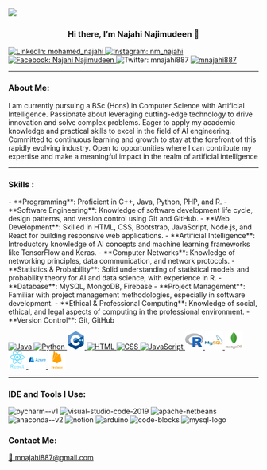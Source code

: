 
<img src="https://media.licdn.com/dms/image/D5616AQElFpkTG6ML1g/profile-displaybackgroundimage-shrink_350_1400/0/1720334917254?e=1727308800&v=beta&t=ZD5ysKDLv8i7UCwNXW50Cqrnw4nIZBIGt60wVKoeqAU" style="max-hight:100px" >
<center><h3>Hi there, I’m Najahi Najimudeen 👋</h3></center>
<div>

  <a href="https://www.linkedin.com/in/mohamed-najahi-563aa1296/?utm_source=share&utm_campaign=share_via&utm_content=profile&utm_medium=android_app" rel="nofollow">
  <img src="https://img.shields.io/badge/-mohamed_najahi-0077B5?style=flat-square&logo=Linkedin&logoColor=white" alt="LinkedIn: mohamed_najahi" style="max-width: 100%;">
</a>

<a href="https://www.instagram.com/nm_najahi/" rel="nofollow">
  <img src="https://img.shields.io/badge/Instagram-follow-red?style=social&logo=instagram" alt="Instagram: nm_najahi" style="max-width: 100%;">
</a>
<a href="https://www.facebook.com/najahi.najimudeen" rel="nofollow">
  <img src="https://img.shields.io/badge/Facebook-follow-blue?style=social&logo=facebook" alt="Facebook: Najahi Najimudeen" style="max-width: 100%;">
</a>
<img src="https://img.shields.io/twitter/follow/mnajahi887?style=social" alt="Twitter: mnajahi887" style="max-width: 100%;">

<a target="_blank" rel="noopener noreferrer nofollow" href="https://komarev.com/ghpvc/?username=mnajahi887&label=Profile%20views&color=blue&style=flat-square">
  <img src="https://komarev.com/ghpvc/?username=mnajahi887&label=Profile%20views&color=blue&style=flat-square" alt="mnajahi887" style="max-width: 100%;">
</a>


</div>
<hr>

<div>
  <h3>About Me:</h3>
  <p>
    I am currently pursuing a BSc (Hons) in Computer Science with Artificial Intelligence. Passionate about leveraging cutting-edge technology to drive innovation and solve complex problems. Eager to apply my academic knowledge and practical skills to excel in the field of AI engineering. Committed to continuous learning and growth to stay at the forefront of this rapidly evolving industry. Open to opportunities where I can contribute my expertise and make a meaningful impact in the realm of artificial intelligence  </p>
</div>

<hr>
<!---
mnajahi887/mnajahi887 is a ✨ special ✨ repository because its `README.md` (this file) appears on your GitHub profile.
You can click the Preview link to take a look at your changes.
--->
<div>
  <h3 class="heading-element" dir="auto">Skills : <br></h3>
</div>
- **Programming**: Proficient in C++, Java, Python, PHP, and R.
- **Software Engineering**: Knowledge of software development life cycle, design patterns, and version control using Git and GitHub.
- **Web Development**: Skilled in HTML, CSS, Bootstrap, JavaScript, Node.js, and React for building responsive web applications.
- **Artificial Intelligence**: Introductory knowledge of AI concepts and machine learning frameworks like TensorFlow and Keras.
- **Computer Networks**: Knowledge of networking principles, data communication, and network protocols.
- **Statistics & Probability**: Solid understanding of statistical models and probability theory for AI and data science, with experience in R.
- **Database**: MySQL, MongoDB, Firebase
- **Project Management**: Familiar with project management methodologies, especially in software development.
- **Ethical & Professional Computing**: Knowledge of social, ethical, and legal aspects of computing in the professional environment.
- **Version Control**: Git, GitHub

<div><p align="left" dir="auto">
  <a href="https://www.oracle.com/java/" rel="nofollow">
    <img src="https://raw.githubusercontent.com/danielcranney/readme-generator/main/public/icons/skills/java-colored.svg" width="36" height="36" alt="Java" style="max-width: 100%;">
  </a>
  <a href="https://www.python.org/" rel="nofollow">
    <img src="https://raw.githubusercontent.com/danielcranney/readme-generator/main/public/icons/skills/python-colored.svg" width="36" height="36" alt="Python" style="max-width: 100%;">
  </a>
  <a href="https://isocpp.org/" rel="nofollow">
    <img src="https://raw.githubusercontent.com/devicons/devicon/master/icons/cplusplus/cplusplus-original.svg" width="36" height="36" alt="C++" style="max-width: 100%;">
  </a>
  <a href="https://developer.mozilla.org/en-US/docs/Web/HTML" rel="nofollow">
    <img src="https://raw.githubusercontent.com/danielcranney/readme-generator/main/public/icons/skills/html5-colored.svg" width="36" height="36" alt="HTML" style="max-width: 100%;">
  </a>
  <a href="https://developer.mozilla.org/en-US/docs/Web/CSS" rel="nofollow">
    <img src="https://raw.githubusercontent.com/danielcranney/readme-generator/main/public/icons/skills/css3-colored.svg" width="36" height="36" alt="CSS" style="max-width: 100%;">
  </a>
  <a href="https://developer.mozilla.org/en-US/docs/Web/JavaScript" rel="nofollow">
    <img src="https://raw.githubusercontent.com/danielcranney/readme-generator/main/public/icons/skills/javascript-colored.svg" width="36" height="36" alt="JavaScript" style="max-width: 100%;">
  </a>
  <a href="https://www.r-project.org/" rel="nofollow">
    <img src="https://raw.githubusercontent.com/devicons/devicon/master/icons/r/r-original.svg" width="36" height="36" alt="R" style="max-width: 100%;">
  </a>
 
  <a href="https://www.mysql.com/" rel="nofollow">
    <img src="https://raw.githubusercontent.com/devicons/devicon/master/icons/mysql/mysql-original-wordmark.svg" width="36" height="36" alt="MySQL" style="max-width: 100%;">
  </a>
  <!-- MongoDB -->
<a href="https://www.mongodb.com/" rel="nofollow">
    <img src="https://raw.githubusercontent.com/devicons/devicon/master/icons/mongodb/mongodb-original-wordmark.svg" width="36" height="36" alt="MongoDB" style="max-width: 100%;">
</a>

<!-- ReactJS -->
<a href="https://reactjs.org/" rel="nofollow">
    <img src="https://raw.githubusercontent.com/devicons/devicon/master/icons/react/react-original-wordmark.svg" width="36" height="36" alt="ReactJS" style="max-width: 100%;">
</a>

<!-- Azure -->
<a href="https://azure.microsoft.com/" rel="nofollow">
    <img src="https://raw.githubusercontent.com/devicons/devicon/master/icons/azure/azure-original-wordmark.svg" width="36" height="36" alt="Azure" style="max-width: 100%;">
</a>

<!-- Firebase -->
<a href="https://firebase.google.com/" rel="nofollow">
    <img src="https://raw.githubusercontent.com/devicons/devicon/master/icons/firebase/firebase-plain-wordmark.svg" width="36" height="36" alt="Firebase" style="max-width: 100%;">
</a>

  
</p>


</div>
<hr>
<div>
  <h3>IDE and Tools I Use:
</h3>
  <img width="40" height="40" src="https://img.icons8.com/color/48/pycharm--v1.png" alt="pycharm--v1"/> 
  <img width="40" height="40" src="https://img.icons8.com/color/48/visual-studio-code-2019.png" alt="visual-studio-code-2019"/>
  <img width="40" height="40" src="https://img.icons8.com/color/48/apache-netbeans.png" alt="apache-netbeans"/>
  <img width="40" height="40" src="https://img.icons8.com/fluency/48/anaconda--v2.png" alt="anaconda--v2"/>
  <img width="40" height="40" src="https://img.icons8.com/ios/50/notion.png" alt="notion"/>
  <img width="40" height="40" src="https://img.icons8.com/color/48/arduino.png" alt="arduino"/>
  <img width="40" height="40" src="https://img.icons8.com/fluency/48/code-blocks.png" alt="code-blocks"/>
  <img width="40" height="40" src="https://img.icons8.com/color/48/mysql-logo.png" alt="mysql-logo"/>
  
</div>
<div>
  <h3>Contact Me:</h3>
  <a href="mailto:mnajahi887@gmail.com">📧 mnajahi887@gmail.com</a>
</div>
